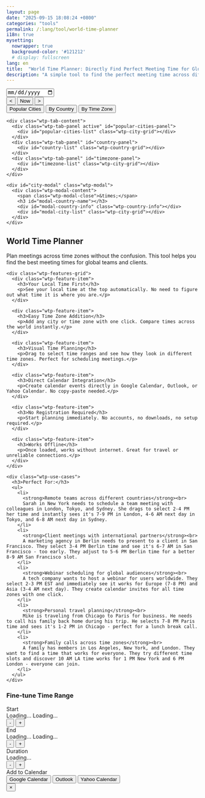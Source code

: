 ```yaml
---
layout: page
date: "2025-09-15 18:08:24 +0800"
categories: "tools"
permalink: /:lang/tool/world-time-planner
i18n: true
mysetting:
  nowrapper: true
  background-color: '#121212'
  # display: fullscreen
lang: en
title:  "World Time Planner: Directly Find Perfect Meeting Time for Global Team"
description: "A simple tool to find the perfect meeting time across different time zones. Select cities or timezones and visualize the time overlap."
---
```


<link rel="stylesheet" href="/assets/css/world-time-planner.css?v=11">

<div id="world-time-planner-app">

  <div id="wtp-timeline-container" class="wtp-timeline-container">
    <div class="wtp-timeline-header">
      <div class="wtp-date-controls">
        <div id="wtp-date-buttons"></div>
        <input type="date" id="wtp-date-picker">
      </div>
      <div class="wtp-time-nav-controls">
        <button id="wtp-scroll-left-btn" title="Scroll left">&lt;</button>
        <button id="wtp-now-btn" title="Go to current time">Now</button>
        <button id="wtp-scroll-right-btn" title="Scroll right">&gt;</button>
      </div>
    </div>
        <div id="wtp-scroll-container">
          <div id="wtp-rows-wrapper" style="position: relative;">
              <div id="wtp-time-rows"></div>
              <div id="wtp-time-selector" style="display: none;"></div>
          </div>
        </div>
  </div>

  <div class="wtp-selectors-container">
    <div class="wtp-tab-buttons">
      <div class="wtp-tab-btn-container">
        <button class="wtp-tab-btn active" data-tab="popular">Popular Cities</button>
        <button class="wtp-tab-btn" data-tab="country">By Country</button>
        <button class="wtp-tab-btn" data-tab="timezone">By Time Zone</button>
      </div>
    </div>
    
    <div class="wtp-tab-content">
      <div class="wtp-tab-panel active" id="popular-cities-panel">
        <div id="popular-cities-list" class="wtp-city-grid"></div>
      </div>
      <div class="wtp-tab-panel" id="country-panel">
        <div id="country-list" class="wtp-country-grid"></div>
      </div>
      <div class="wtp-tab-panel" id="timezone-panel">
        <div id="timezone-list" class="wtp-city-grid"></div>
      </div>
    </div>
    
    <div id="city-modal" class="wtp-modal">
      <div class="wtp-modal-content">
        <span class="wtp-modal-close">&times;</span>
        <h3 id="modal-country-name"></h3>
        <div id="modal-country-info" class="wtp-country-info"></div>
        <div id="modal-city-list" class="wtp-city-grid"></div>
      </div>
    </div>
  </div>

  <div class="wtp-features-section">
    <h2>World Time Planner</h2>
    <p class="wtp-features-intro">
      Plan meetings across time zones without the confusion. This tool helps you find the best meeting times for global teams and clients.
    </p>
    
    <div class="wtp-features-grid">
      <div class="wtp-feature-item">
        <h3>Your Local Time First</h3>
        <p>See your local time at the top automatically. No need to figure out what time it is where you are.</p>
      </div>
      
      <div class="wtp-feature-item">
        <h3>Easy Time Zone Addition</h3>
        <p>Add any city or time zone with one click. Compare times across the world instantly.</p>
      </div>
      
      <div class="wtp-feature-item">
        <h3>Visual Time Planning</h3>
        <p>Drag to select time ranges and see how they look in different time zones. Perfect for scheduling meetings.</p>
      </div>
      
      <div class="wtp-feature-item">
        <h3>Direct Calendar Integration</h3>
        <p>Create calendar events directly in Google Calendar, Outlook, or Yahoo Calendar. No copy-paste needed.</p>
      </div>
      
      <div class="wtp-feature-item">
        <h3>No Registration Required</h3>
        <p>Start planning immediately. No accounts, no downloads, no setup required.</p>
      </div>
      
      <div class="wtp-feature-item">
        <h3>Works Offline</h3>
        <p>Once loaded, works without internet. Great for travel or unreliable connections.</p>
      </div>
    </div>
    
    <div class="wtp-use-cases">
      <h3>Perfect For:</h3>
      <ul>
        <li>
          <strong>Remote teams across different countries</strong><br>
          Sarah in New York needs to schedule a team meeting with colleagues in London, Tokyo, and Sydney. She drags to select 2-4 PM her time and instantly sees it's 7-9 PM in London, 4-6 AM next day in Tokyo, and 6-8 AM next day in Sydney.
        </li>
        <li>
          <strong>Client meetings with international partners</strong><br>
          A marketing agency in Berlin needs to present to a client in San Francisco. They select 3-4 PM Berlin time and see it's 6-7 AM in San Francisco - too early. They adjust to 5-6 PM Berlin time for a better 8-9 AM San Francisco slot.
        </li>
        <li>
          <strong>Webinar scheduling for global audiences</strong><br>
          A tech company wants to host a webinar for users worldwide. They select 2-3 PM EST and immediately see it works for Europe (7-8 PM) and Asia (3-4 AM next day). They create calendar invites for all time zones with one click.
        </li>
        <li>
          <strong>Personal travel planning</strong><br>
          Mike is traveling from Chicago to Paris for business. He needs to call his family back home during his trip. He selects 7-8 PM Paris time and sees it's 1-2 PM in Chicago - perfect for a lunch break call.
        </li>
        <li>
          <strong>Family calls across time zones</strong><br>
          A family has members in Los Angeles, New York, and London. They want to find a time that works for everyone. They try different time slots and discover 10 AM LA time works for 1 PM New York and 6 PM London - everyone can join.
        </li>
      </ul>
    </div>
  </div>

  <!-- Time Range Selection Dialog -->
  <div id="wtp-range-dialog" class="wtp-range-dialog">
    <div class="wtp-range-dialog-content">
      <div class="wtp-range-dialog-body">
        <div id="wtp-range-info">
          <h3>Fine-tune Time Range</h3>
          <div class="wtp-range-edit-container">
            <div class="wtp-range-edit-item">
              <label>Start</label>
              <div class="wtp-datetime-display">
                <span class="wtp-date-value" id="wtp-start-date-display">Loading...</span>
                <span class="wtp-time-value" id="wtp-start-time-display">Loading...</span>
              </div>
              <div class="wtp-btn-group">
                <button class="wtp-time-btn wtp-time-decrease" data-target="start" data-direction="decrease">-</button>
                <button class="wtp-time-btn wtp-time-increase" data-target="start" data-direction="increase">+</button>
              </div>
            </div>
            <div class="wtp-range-edit-item">
              <label>End</label>
              <div class="wtp-datetime-display">
                <span class="wtp-date-value" id="wtp-end-date-display">Loading...</span>
                <span class="wtp-time-value" id="wtp-end-time-display">Loading...</span>
              </div>
              <div class="wtp-btn-group">
                <button class="wtp-time-btn wtp-time-decrease" data-target="end" data-direction="decrease">-</button>
                <button class="wtp-time-btn wtp-time-increase" data-target="end" data-direction="increase">+</button>
              </div>
            </div>
            <div class="wtp-range-edit-item">
              <label>Duration</label>
              <div class="wtp-datetime-display">
                <span class="wtp-time-value" id="wtp-duration-display">Loading...</span>
              </div>
              <div class="wtp-btn-group">
                <button class="wtp-time-btn wtp-time-decrease" data-target="duration" data-direction="decrease">-</button>
                <button class="wtp-time-btn wtp-time-increase" data-target="duration" data-direction="increase">+</button>
              </div>
            </div>
          </div>
        </div>
        <div class="wtp-meeting-links">
          <label class="wtp-meeting-label">Add to Calendar</label>
          <div class="wtp-meeting-buttons">
            <button class="wtp-meeting-btn" id="wtp-google-meeting-btn">
              Google Calendar
            </button>
            <button class="wtp-meeting-btn" id="wtp-outlook-meeting-btn">
              Outlook
            </button>
            <button class="wtp-meeting-btn" id="wtp-yahoo-meeting-btn">
              Yahoo Calendar
            </button>
          </div>
        </div>
        <div id="wtp-timezone-times"></div>
      </div>
      <button class="wtp-range-dialog-close">&times;</button>
    </div>
  </div>

</div>

<template id="wtp-timeline-row-template">
  <div class="wtp-timeline-row">
    <div class="wtp-timezone-info">
      <button class="wtp-remove-btn">&times;</button>
      <div class="wtp-city"></div>
      <div class="wtp-current-time"></div>
    </div>
    <div class="wtp-timeline-track">
      <div class="wtp-hover-time-label"></div>
    </div>
  </div>
</template>

<!-- Hidden text elements for internationalization -->
<div id="text-templates" style="display: none;">
    <span id="text-invalid-timezone">Invalid</span>
    <span id="text-timezone-label">Timezone</span>
    <span id="text-now">Now</span>
    <span id="text-view-times">View Times</span>
    <span id="text-unknown">Unknown</span>
</div>

<script src="/assets/js/world-time-planner.js?v=11"></script>